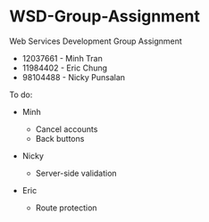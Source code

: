 # WSD-Group-Assignment
Web Services Development Group Assignment
- 12037661 - Minh Tran
- 11984402 - Eric Chung
- 98104488 - Nicky Punsalan

To do:
- Minh
  - Cancel accounts
  - Back buttons
  
- Nicky
  - Server-side validation

- Eric
  - Route protection
